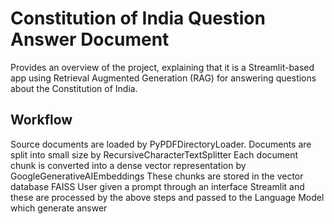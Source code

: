 # Constitution of India Question Answer Document
   Provides an overview of the project, explaining that it is a Streamlit-based app using Retrieval Augmented Generation (RAG) for answering questions about the Constitution of India.
## Workflow 
   Source documents are loaded by PyPDFDirectoryLoader.
   Documents are split into small size by RecursiveCharacterTextSplitter
   Each document chunk is converted into a dense vector representation by GoogleGenerativeAIEmbeddings
   These chunks are stored in the vector database FAISS
   User given a prompt through an interface Streamlit and these are processed by the above steps and passed to the Language Model which generate answer
   
   
